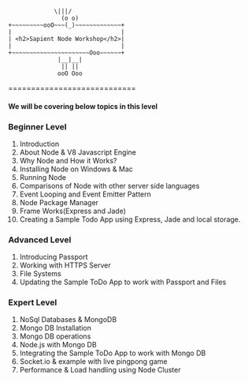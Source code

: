                  \|||/
	               (o o)
	+~~~~~~~~~ooO~~~(_)~~~~~~~~~~~~~+
	|                               |
	| <h2>Sapient Node Workshop</h2>|
	|                               |
	+~~~~~~~~~~~~~~~~~~~~~~Ooo~~~~~~+
	              |__|__|
	               || ||
	              ooO Ooo
============================
<h4>We will be covering below topics in this level</h4>
  <h3>Beginner Level</h3>
  <ol>
    <li>Introduction</li>
    <li>About Node & V8 Javascript Engine</li>
    <li>Why Node and How it Works?</li>
    <li>Installing Node on Windows & Mac</li>
    <li>Running Node</li>
    <li>Comparisons of Node with other server side languages</li>
    <li>Event Looping and Event Emitter Pattern</li>
    <li>Node Package Manager</li>
    <li>Frame Works(Express and Jade)</li>
    <li>Creating a Sample Todo App using Express, Jade and local storage.</li>
  </ol>
  
  <h3>Advanced Level</h3>
  <ol>
    <li>Introducing Passport</li>
    <li>Working with HTTPS Server</li>
    <li>File Systems</li>
    <li>Updating the Sample ToDo App to work with Passport and Files</li>
  </ol>
  
  <h3>Expert Level</h3>
  <ol>
    <li>NoSql Databases & MongoDB</li>
    <li>Mongo DB Installation</li>
    <li>Mongo DB operations</li>
    <li>Node.js with Mongo DB</li>
    <li>Integrating the Sample ToDo App to work with Mongo DB</li>
    <li>Socket.io & example with live pingpong game</li>
    <li>Performance & Load handling using Node Cluster</li>
    
  </ol>
  
